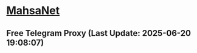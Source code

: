 
# [MahsaNet](https://t.me/mahsa_net)
## Free Telegram Proxy (Last Update: 2025-06-20 19:08:07)

    